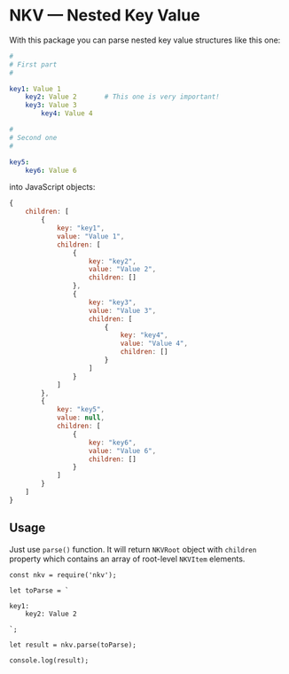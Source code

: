 # NKV — Nested Key Value

With this package you can parse nested key value structures like this one:

```yaml
#
# First part
#

key1: Value 1
    key2: Value 2       # This one is very important!
    key3: Value 3
        key4: Value 4

#
# Second one
#

key5:
    key6: Value 6
```

into JavaScript objects:

```javascript
{
    children: [
        {
            key: "key1",
            value: "Value 1",
            children: [
                {
                    key: "key2",
                    value: "Value 2",
                    children: []
                },
                {
                    key: "key3",
                    value: "Value 3",
                    children: [
                        {
                            key: "key4",
                            value: "Value 4",
                            children: []
                        }
                    ]
                }
            ]
        },
        {
            key: "key5",
            value: null,
            children: [
                {
                    key: "key6",
                    value: "Value 6",
                    children: []
                }
            ]
        }
    ]
}
```

## Usage

Just use `parse()` function.
It will return `NKVRoot` object with `children` property which contains an array of root-level `NKVItem` elements.

```
const nkv = require('nkv');

let toParse = `

key1:
    key2: Value 2

`;

let result = nkv.parse(toParse);

console.log(result);
```